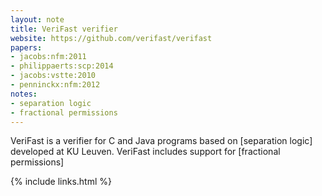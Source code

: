 ```yaml
---
layout: note
title: VeriFast verifier
website: https://github.com/verifast/verifast
papers:
- jacobs:nfm:2011
- philippaerts:scp:2014
- jacobs:vstte:2010
- penninckx:nfm:2012
notes:
- separation logic
- fractional permissions
---
```


VeriFast is a verifier for C and Java programs
based on [separation logic]
developed
at KU Leuven.
VeriFast includes support for
[fractional permissions]

{% include links.html %}
